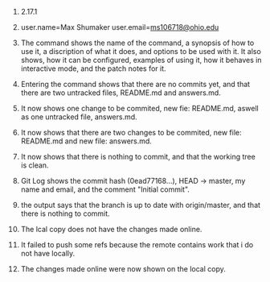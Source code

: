 1. 2.17.1

2. user.name=Max Shumaker
user.email=ms106718@ohio.edu

3. The command shows the name of the command, a synopsis of how to use it, a discription of what it does, and options to be used with it. It also shows, how it can be configured, examples of using it, how it behaves in interactive mode, and the patch notes for it.

4. Entering the command shows that there are no commits yet, and that there are two untracked files, README.md and answers.md.

5. It now shows one change to be commited, new fie: README.md, aswell as one untracked file, answers.md.

6. It now shows that there are two changes to be commited, new file: README.md and new file: answers.md.

7. It now shows that there is nothing to commit, and that the working tree is clean.

8. Git Log shows the commit hash (0ead77168...), HEAD -> master, my name and email, and the comment "Initial commit".

9. the output says that the branch is up to date with origin/master, and that there is nothing to commit.

10. The lcal copy does not have the changes made online.

11. It failed to push some refs because the remote contains work that i do not have locally.

12. The changes made online were now shown on the local copy.

